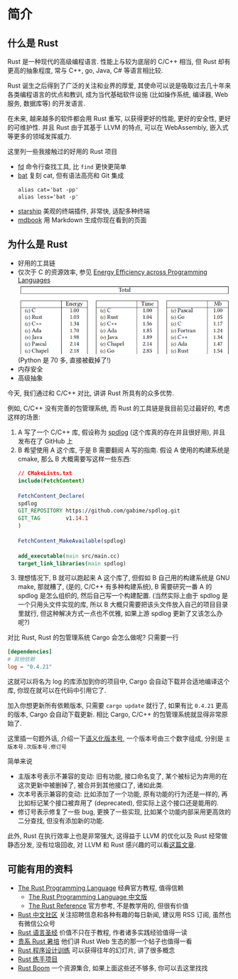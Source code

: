 # 简介

## 什么是 Rust

Rust 是一种现代的高级编程语言. 性能上与较为底层的 C/C++ 相当, 但 Rust 却有更高的抽象程度, 常与 C++, go, Java, C# 等语言相比较.

Rust 诞生之后得到了广泛的关注和业界的厚爱, 其使命可以说是吸取过去几十年来各类编程语言的优点和教训, 成为当代基础软件设施 (比如操作系统, 编译器, Web 服务, 数据库等) 的开发语言. 

在未来, 越来越多的软件都会用 Rust 重写, 以获得更好的性能, 更好的安全性, 更好的可维护性. 并且 Rust 由于其基于 LLVM 的特点, 可以在 WebAssembly, 嵌入式等更多的领域发挥威力.

这里列一些我接触过的好用的 Rust 项目

- [fd](https://github.com/sharkdp/fd) 命令行查找工具, 比 `find` 更快更简单
- [bat](https://github.com/sharkdp/bat) 复刻 cat, 但有语法高亮和 Git 集成
    ```shell
    alias cat='bat -pp'
    alias less='bat -p'
    ```
- [starship](https://github.com/starship/starship) 美观的终端插件, 非常快, 适配多种终端
- [mdbook](https://github.com/rust-lang/mdBook) 用 Markdown 生成你现在看到的页面

## 为什么是 Rust

- 好用的工具链
- 仅次于 C 的资源效率, 参见 [Energy Efficiency across Programming Languages](https://greenlab.di.uminho.pt/wp-content/uploads/2017/10/sleFinal.pdf) ![](./assets/language-efficiency.png) (Python 是 70 多, 直接被截掉了!)
- 内存安全
- 高级抽象

今天, 我们通过和 C/C++ 对比, 讲讲 Rust 所具有的众多优势.

例如, C/C++ 没有完善的包管理系统, 而 Rust 的工具链是我目前见过最好的, 考虑这样的场景:

1. A 写了一个 C/C++ 库, 假设称为 [spdlog](https://github.com/gabime/spdlog) (这个库真的存在并且很好用), 并且发布在了 GitHub 上
2. B 希望使用 A 这个库, 于是 B 需要翻阅 A 写的指南. 假设 A 使用的构建系统是 cmake, 那么 B 大概需要写这样一些东西:
    ```cmake
    // CMakeLists.txt
    include(FetchContent)

    FetchContent_Declare(
    spdlog
    GIT_REPOSITORY https://github.com/gabime/spdlog.git
    GIT_TAG        v1.14.1
    )

    FetchContent_MakeAvailable(spdlog)

    add_executable(main src/main.cc)
    target_link_libraries(main spdlog)
    ```
3. 理想情况下, B 就可以跑起来 A 这个库了, 但假如 B 自己用的构建系统是 GNU make, 那就糟了, (是的, C/C++ 有多种构建系统), B 需要研究一番 A 的 spdlog 是怎么组织的, 然后自己写一个构建配置. (当然实际上由于 spdlog 是一个只用头文件实现的库, 所以 B 大概只需要把该头文件放入自己的项目目录里就行, 但这种解决方式一点也不优雅, 如果上游 spdlog 更新了又该怎么办呢?)

对比 Rust, Rust 的包管理系统 Cargo 会怎么做呢? 只需要一行

```toml
[dependencies]
# 其他依赖
log = "0.4.21"
```

这就可以将名为 log 的库添加到你的项目中, Cargo 会自动下载并合适地编译这个库, 你现在就可以在代码中引用它了.

加入你想更新所有依赖版本, 只需要 `cargo update` 就行了, 如果有比 `0.4.21` 更高的版本, Cargo 会自动下载更新. 相比 Cargo, C/C++ 的包管理系统就显得非常原始了.

这里插一句题外话, 介绍一下[语义化版本号](https://semver.org/lang/zh-CN/), 一个版本号由三个数字组成, 分别是 `主版本号.次版本号.修订号`

简单来说

- 主版本号表示不兼容的变动: 旧有功能, 接口命名变了, 某个被标记为弃用的在这次更新中被删掉了, 被合并到其他接口了, 诸如此类.
- 次本号表示兼容的变动: 比如添加了一个功能, 原有功能的行为还是一样的, 再比如标记某个接口被弃用了 (deprecated), 但实际上这个接口还是能用的.
- 修订号表示修复了一些 bug, 更换了一些实现, 比如某个功能内部采用更高效的二分查找, 但没有添加新的功能.

此外, Rust 在执行效率上也是非常强大, 这得益于 LLVM 的优化以及 Rust 经常做静态分发, 没有垃圾回收, 对 LLVM 和 Rust 感兴趣的可以看[这篇文章](https://rustmagazine.github.io/rust_magazine_2021/chapter_12/llvm-infrastructure-and-rust.html).

## 可能有用的资料

- [The Rust Programming Language](https://doc.rust-lang.org/book/) 经典官方教程, 值得信赖
  - [The Rust Programming Language 中文版](https://rustwiki.org/zh-CN/book/)
  - [The Rust Reference](https://doc.rust-lang.org/reference/) 官方参考, 不是教学用的, 但很有价值
- [Rust 中文社区](https://rustcc.cn/) 关注招聘信息和各种有趣的每日新闻, 建议用 RSS 订阅, 虽然也有微信公众号
- [Rust 语言圣经](https://course.rs/about-book.html) 价值不只在于教程, 作者诸多实践经验值得一读
- [贵系 Rust 暑培](https://summer23.net9.org/backend/rust/) 他们讲 Rust Web 生态的那一个帖子也值得一看
- [Rust 程序设计训练](https://lab.cs.tsinghua.edu.cn/rust/) 可以获得往年的幻灯片, 讲了很多概念
- [Rust 练手项目](https://practice-zh.course.rs/elegant-code-base.html)
- [Rust Boom](https://rust-boom.github.io/rust-boom/) 一个资源集合, 如果上面这些还不够多, 你可以去这里找找
